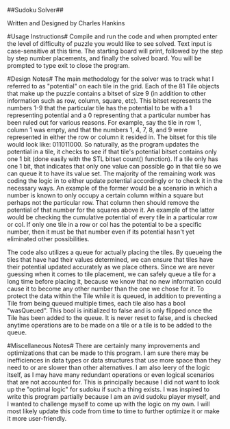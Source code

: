 ##Sudoku Solver##

Written and Designed by Charles Hankins

#Usage Instructions#
Compile and run the code and when prompted enter the level of difficulty of puzzle you would like to see solved.
Text input is case-sensitive at this time. The starting board will print, followed by the step by step number
placements, and finally the solved board. You will be prompted to type exit to close the program.

#Design Notes#
The main methodology for the solver was to track what I referred to as "potential" on each tile in the grid. Each of the 81 Tile objects that make up the puzzle contains a bitset of size 9 (in addition to other information such as row, column, square, etc). This bitset represents the numbers 1-9 that the particular tile has the potential to be with a 1 representing potential and a 0 representing that a particular number has been ruled out for various reasons. For example, say the tile in row 1, column 1 was empty, and that the numbers 1, 4, 7, 8, and 9 were represented in either the row or column it resided in. The bitset for this tile would look like: 011011000. So naturally, as the program updates the potential in a tile, it checks to see if that tile's potential bitset contains only one 1 bit (done easily with the STL bitset count() function). If a tile only has one 1 bit, that indicates that only one value can possible go in that tile so we can queue it to have its value set. The majority of the remaining work was coding the logic in to either update potential accordingly or to check it in the necessary ways. An example of the former would be a scenario in which a number is known to only occupy a certain column within a square but perhaps not the particular row. That column then should remove the potential of that number for the squares above it. An example of the latter would be checking the cumulative potential of every tile in a particular row or col. If only one tile in a row or col has the potential to be a specific number, then it must be that number even if its potential hasn't yet eliminated other possibilities.

The code also utilizes a queue for actually placing the tiles. By queueing the tiles that have had their values determined, we can ensure that tiles have their potential updated accurately as we place others. Since we are never guessing when it comes to tile placement, we can safely queue a tile for a long time before placing it, because we know that no new information could cause it to become any other number than the one we chose for it. To protect the data within the Tile while it is queued, in addition to preventing a Tile from being queued multiple times, each tile also has a bool "wasQueued". This bool is initialized to false and is only flipped once the Tile has been added to the queue. It is never reset to false, and is checked anytime operations are to be made on a tile or a tile is to be added to the queue.


#Miscellaneous Notes#
There are certainly many improvements and optimizations that can be made to this program. I am sure there may be inefficiences in data types or data structures that use more space than they need to or are slower than other alternatives. I am also leery of the logic itself, as I may have many redundant operations or even logical scenarios that are not accounted for. This is principally because I did not want to look up the "optimal logic" for sudoku if such a thing exists. I was inspired to write this program partially because I am an avid sudoku player myself, and I wanted to challenge myself to come up with the logic on my own. I will most likely update this code from time to time to further optimize it or make it more user-friendly.